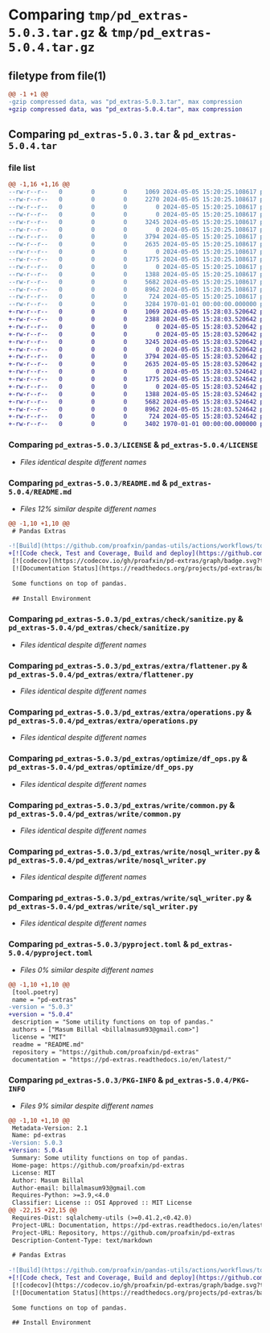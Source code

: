 # Comparing `tmp/pd_extras-5.0.3.tar.gz` & `tmp/pd_extras-5.0.4.tar.gz`

## filetype from file(1)

```diff
@@ -1 +1 @@
-gzip compressed data, was "pd_extras-5.0.3.tar", max compression
+gzip compressed data, was "pd_extras-5.0.4.tar", max compression
```

## Comparing `pd_extras-5.0.3.tar` & `pd_extras-5.0.4.tar`

### file list

```diff
@@ -1,16 +1,16 @@
--rw-r--r--   0        0        0     1069 2024-05-05 15:20:25.108617 pd_extras-5.0.3/LICENSE
--rw-r--r--   0        0        0     2270 2024-05-05 15:20:25.108617 pd_extras-5.0.3/README.md
--rw-r--r--   0        0        0        0 2024-05-05 15:20:25.108617 pd_extras-5.0.3/pd_extras/__init__.py
--rw-r--r--   0        0        0        0 2024-05-05 15:20:25.108617 pd_extras-5.0.3/pd_extras/check/__init__.py
--rw-r--r--   0        0        0     3245 2024-05-05 15:20:25.108617 pd_extras-5.0.3/pd_extras/check/sanitize.py
--rw-r--r--   0        0        0        0 2024-05-05 15:20:25.108617 pd_extras-5.0.3/pd_extras/extra/__init__.py
--rw-r--r--   0        0        0     3794 2024-05-05 15:20:25.108617 pd_extras-5.0.3/pd_extras/extra/flattener.py
--rw-r--r--   0        0        0     2635 2024-05-05 15:20:25.108617 pd_extras-5.0.3/pd_extras/extra/operations.py
--rw-r--r--   0        0        0        0 2024-05-05 15:20:25.108617 pd_extras-5.0.3/pd_extras/optimize/__init__.py
--rw-r--r--   0        0        0     1775 2024-05-05 15:20:25.108617 pd_extras-5.0.3/pd_extras/optimize/df_ops.py
--rw-r--r--   0        0        0        0 2024-05-05 15:20:25.108617 pd_extras-5.0.3/pd_extras/write/__init__.py
--rw-r--r--   0        0        0     1388 2024-05-05 15:20:25.108617 pd_extras-5.0.3/pd_extras/write/common.py
--rw-r--r--   0        0        0     5682 2024-05-05 15:20:25.108617 pd_extras-5.0.3/pd_extras/write/nosql_writer.py
--rw-r--r--   0        0        0     8962 2024-05-05 15:20:25.108617 pd_extras-5.0.3/pd_extras/write/sql_writer.py
--rw-r--r--   0        0        0      724 2024-05-05 15:20:25.108617 pd_extras-5.0.3/pyproject.toml
--rw-r--r--   0        0        0     3284 1970-01-01 00:00:00.000000 pd_extras-5.0.3/PKG-INFO
+-rw-r--r--   0        0        0     1069 2024-05-05 15:28:03.520642 pd_extras-5.0.4/LICENSE
+-rw-r--r--   0        0        0     2388 2024-05-05 15:28:03.520642 pd_extras-5.0.4/README.md
+-rw-r--r--   0        0        0        0 2024-05-05 15:28:03.520642 pd_extras-5.0.4/pd_extras/__init__.py
+-rw-r--r--   0        0        0        0 2024-05-05 15:28:03.520642 pd_extras-5.0.4/pd_extras/check/__init__.py
+-rw-r--r--   0        0        0     3245 2024-05-05 15:28:03.520642 pd_extras-5.0.4/pd_extras/check/sanitize.py
+-rw-r--r--   0        0        0        0 2024-05-05 15:28:03.520642 pd_extras-5.0.4/pd_extras/extra/__init__.py
+-rw-r--r--   0        0        0     3794 2024-05-05 15:28:03.520642 pd_extras-5.0.4/pd_extras/extra/flattener.py
+-rw-r--r--   0        0        0     2635 2024-05-05 15:28:03.520642 pd_extras-5.0.4/pd_extras/extra/operations.py
+-rw-r--r--   0        0        0        0 2024-05-05 15:28:03.524642 pd_extras-5.0.4/pd_extras/optimize/__init__.py
+-rw-r--r--   0        0        0     1775 2024-05-05 15:28:03.524642 pd_extras-5.0.4/pd_extras/optimize/df_ops.py
+-rw-r--r--   0        0        0        0 2024-05-05 15:28:03.524642 pd_extras-5.0.4/pd_extras/write/__init__.py
+-rw-r--r--   0        0        0     1388 2024-05-05 15:28:03.524642 pd_extras-5.0.4/pd_extras/write/common.py
+-rw-r--r--   0        0        0     5682 2024-05-05 15:28:03.524642 pd_extras-5.0.4/pd_extras/write/nosql_writer.py
+-rw-r--r--   0        0        0     8962 2024-05-05 15:28:03.524642 pd_extras-5.0.4/pd_extras/write/sql_writer.py
+-rw-r--r--   0        0        0      724 2024-05-05 15:28:03.524642 pd_extras-5.0.4/pyproject.toml
+-rw-r--r--   0        0        0     3402 1970-01-01 00:00:00.000000 pd_extras-5.0.4/PKG-INFO
```

### Comparing `pd_extras-5.0.3/LICENSE` & `pd_extras-5.0.4/LICENSE`

 * *Files identical despite different names*

### Comparing `pd_extras-5.0.3/README.md` & `pd_extras-5.0.4/README.md`

 * *Files 12% similar despite different names*

```diff
@@ -1,10 +1,10 @@
 # Pandas Extras
 
-![Build](https://github.com/proafxin/pandas-utils/actions/workflows/tox_build.yml/badge.svg)
+[![Code check, Test and Coverage, Build and deploy](https://github.com/proafxin/pd-extras/actions/workflows/build_deploy.yml/badge.svg)](https://github.com/proafxin/pd-extras/actions/workflows/build_deploy.yml)
 [![codecov](https://codecov.io/gh/proafxin/pd-extras/graph/badge.svg?token=AQA0IJY4N1)](https://codecov.io/gh/proafxin/pd-extras)
 [![Documentation Status](https://readthedocs.org/projects/pd-extras/badge/?version=latest)](https://pd-extras.readthedocs.io/en/latest/?badge=latest)
 
 Some functions on top of pandas.
 
 ## Install Environment
```

### Comparing `pd_extras-5.0.3/pd_extras/check/sanitize.py` & `pd_extras-5.0.4/pd_extras/check/sanitize.py`

 * *Files identical despite different names*

### Comparing `pd_extras-5.0.3/pd_extras/extra/flattener.py` & `pd_extras-5.0.4/pd_extras/extra/flattener.py`

 * *Files identical despite different names*

### Comparing `pd_extras-5.0.3/pd_extras/extra/operations.py` & `pd_extras-5.0.4/pd_extras/extra/operations.py`

 * *Files identical despite different names*

### Comparing `pd_extras-5.0.3/pd_extras/optimize/df_ops.py` & `pd_extras-5.0.4/pd_extras/optimize/df_ops.py`

 * *Files identical despite different names*

### Comparing `pd_extras-5.0.3/pd_extras/write/common.py` & `pd_extras-5.0.4/pd_extras/write/common.py`

 * *Files identical despite different names*

### Comparing `pd_extras-5.0.3/pd_extras/write/nosql_writer.py` & `pd_extras-5.0.4/pd_extras/write/nosql_writer.py`

 * *Files identical despite different names*

### Comparing `pd_extras-5.0.3/pd_extras/write/sql_writer.py` & `pd_extras-5.0.4/pd_extras/write/sql_writer.py`

 * *Files identical despite different names*

### Comparing `pd_extras-5.0.3/pyproject.toml` & `pd_extras-5.0.4/pyproject.toml`

 * *Files 0% similar despite different names*

```diff
@@ -1,10 +1,10 @@
 [tool.poetry]
 name = "pd-extras"
-version = "5.0.3"
+version = "5.0.4"
 description = "Some utility functions on top of pandas."
 authors = ["Masum Billal <billalmasum93@gmail.com>"]
 license = "MIT"
 readme = "README.md"
 repository = "https://github.com/proafxin/pd-extras"
 documentation = "https://pd-extras.readthedocs.io/en/latest/"
```

### Comparing `pd_extras-5.0.3/PKG-INFO` & `pd_extras-5.0.4/PKG-INFO`

 * *Files 9% similar despite different names*

```diff
@@ -1,10 +1,10 @@
 Metadata-Version: 2.1
 Name: pd-extras
-Version: 5.0.3
+Version: 5.0.4
 Summary: Some utility functions on top of pandas.
 Home-page: https://github.com/proafxin/pd-extras
 License: MIT
 Author: Masum Billal
 Author-email: billalmasum93@gmail.com
 Requires-Python: >=3.9,<4.0
 Classifier: License :: OSI Approved :: MIT License
@@ -22,15 +22,15 @@
 Requires-Dist: sqlalchemy-utils (>=0.41.2,<0.42.0)
 Project-URL: Documentation, https://pd-extras.readthedocs.io/en/latest/
 Project-URL: Repository, https://github.com/proafxin/pd-extras
 Description-Content-Type: text/markdown
 
 # Pandas Extras
 
-![Build](https://github.com/proafxin/pandas-utils/actions/workflows/tox_build.yml/badge.svg)
+[![Code check, Test and Coverage, Build and deploy](https://github.com/proafxin/pd-extras/actions/workflows/build_deploy.yml/badge.svg)](https://github.com/proafxin/pd-extras/actions/workflows/build_deploy.yml)
 [![codecov](https://codecov.io/gh/proafxin/pd-extras/graph/badge.svg?token=AQA0IJY4N1)](https://codecov.io/gh/proafxin/pd-extras)
 [![Documentation Status](https://readthedocs.org/projects/pd-extras/badge/?version=latest)](https://pd-extras.readthedocs.io/en/latest/?badge=latest)
 
 Some functions on top of pandas.
 
 ## Install Environment
```

